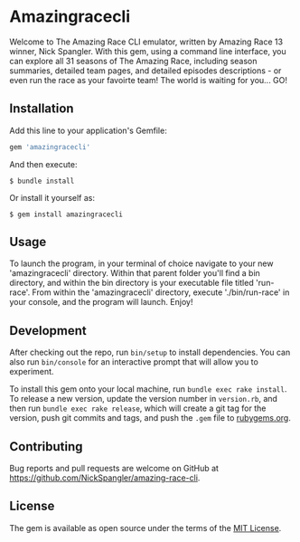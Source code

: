 # Amazingracecli

Welcome to The Amazing Race CLI emulator, written by Amazing Race 13 winner, Nick Spangler. With this gem, using a command line interface, you can explore all 31 seasons of The Amazing Race, including season summaries, detailed team pages, and detailed episodes descriptions - or even run the race as your favoirte team! The world is waiting for you... GO!

## Installation

Add this line to your application's Gemfile:

```ruby
gem 'amazingracecli'
```

And then execute:

    $ bundle install

Or install it yourself as:

    $ gem install amazingracecli

## Usage

To launch the program, in your terminal of choice navigate to your new 'amazingracecli' directory. Within that parent folder you'll find a bin directory, and within the bin directory is your executable file titled 'run-race'. From within the 'amazingracecli' directory, execute './bin/run-race' in your console, and the program will launch. Enjoy!

## Development

After checking out the repo, run `bin/setup` to install dependencies. You can also run `bin/console` for an interactive prompt that will allow you to experiment.

To install this gem onto your local machine, run `bundle exec rake install`. To release a new version, update the version number in `version.rb`, and then run `bundle exec rake release`, which will create a git tag for the version, push git commits and tags, and push the `.gem` file to [rubygems.org](https://rubygems.org).

## Contributing

Bug reports and pull requests are welcome on GitHub at https://github.com/NickSpangler/amazing-race-cli.


## License

The gem is available as open source under the terms of the [MIT License](https://opensource.org/licenses/MIT).
